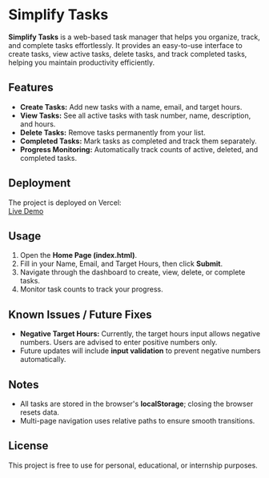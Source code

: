 # Simplify Tasks

**Simplify Tasks** is a web-based task manager that helps you organize, track, and complete tasks effortlessly. It provides an easy-to-use interface to create tasks, view active tasks, delete tasks, and track completed tasks, helping you maintain productivity efficiently.

## Features

- **Create Tasks:** Add new tasks with a name, email, and target hours.
- **View Tasks:** See all active tasks with task number, name, description, and hours.
- **Delete Tasks:** Remove tasks permanently from your list.
- **Completed Tasks:** Mark tasks as completed and track them separately.
- **Progress Monitoring:** Automatically track counts of active, deleted, and completed tasks.

## Deployment

The project is deployed on Vercel:  
[Live Demo](https://your-vercel-url.vercel.app/)  

## Usage

1. Open the **Home Page (index.html)**.
2. Fill in your Name, Email, and Target Hours, then click **Submit**.
3. Navigate through the dashboard to create, view, delete, or complete tasks.
4. Monitor task counts to track your progress.

## Known Issues / Future Fixes

- **Negative Target Hours:** Currently, the target hours input allows negative numbers. Users are advised to enter positive numbers only.  
- Future updates will include **input validation** to prevent negative numbers automatically.  

## Notes

- All tasks are stored in the browser's **localStorage**; closing the browser resets data.
- Multi-page navigation uses relative paths to ensure smooth transitions.

## License

This project is free to use for personal, educational, or internship purposes.
